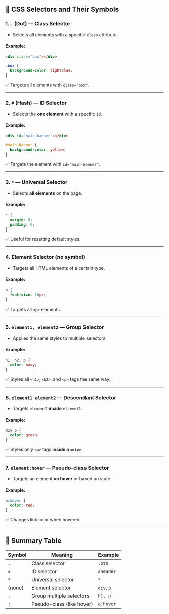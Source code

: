 ## 🎯 CSS Selectors and Their Symbols

### 1. **`.` (Dot) — Class Selector**

* Selects all elements with a specific `class` attribute.

#### Example:

```html
<div class="box"></div>
```

```css
.box {
  background-color: lightblue;
}
```

✅ Targets all elements with `class="box"`.

---

### 2. **`#` (Hash) — ID Selector**

* Selects the **one element** with a specific `id`.

#### Example:

```html
<div id="main-banner"></div>
```

```css
#main-banner {
  background-color: yellow;
}
```

✅ Targets the element with `id="main-banner"`.

---

### 3. **`*` — Universal Selector**

* Selects **all elements** on the page.

#### Example:

```css
* {
  margin: 0;
  padding: 0;
}
```

✅ Useful for resetting default styles.

---

### 4. **Element Selector (no symbol)**

* Targets all HTML elements of a certain type.

#### Example:

```css
p {
  font-size: 16px;
}
```

✅ Targets all `<p>` elements.

---

### 5. **`element1, element2` — Group Selector**

* Applies the same styles to multiple selectors.

#### Example:

```css
h1, h2, p {
  color: navy;
}
```

✅ Styles all `<h1>`, `<h2>`, and `<p>` tags the same way.

---

### 6. **`element1 element2` — Descendant Selector**

* Targets `element2` **inside** `element1`.

#### Example:

```css
div p {
  color: green;
}
```

✅ Styles only `<p>` tags **inside a `<div>`**.

---

### 7. **`element:hover` — Pseudo-class Selector**

* Targets an element **on hover** or based on state.

#### Example:

```css
a:hover {
  color: red;
}
```

✅ Changes link color when hovered.

---

## 🧠 Summary Table

| Symbol | Meaning                   | Example    |
| ------ | ------------------------- | ---------- |
| `.`    | Class selector            | `.btn`     |
| `#`    | ID selector               | `#header`  |
| `*`    | Universal selector        | `*`        |
| (none) | Element selector          | `div`, `p` |
| `,`    | Group multiple selectors  | `h1, p`    |
| `:`    | Pseudo-class (like hover) | `a:hover`  |
